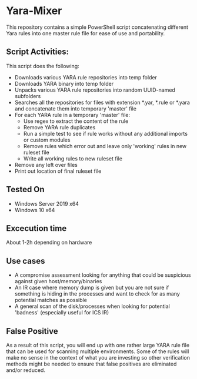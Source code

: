 # Yara-Mixer

This repository contains a simple PowerShell script concatenating different Yara rules into one master rule file for ease of use and portability.

## Script Activities:

This script does the following:

* Downloads various YARA rule repositories into temp folder
* Downloads YARA binary into temp folder
* Unpacks various YARA rule repositories into random UUID-named subfolders
* Searches all the repositories for files with extension *.yar, *.rule or *.yara and concatenate them into temporary 'master' file
* For each YARA rule in a temporary 'master' file: 
  * Use regex to extract the content of the rule 
  * Remove YARA rule duplicates
  * Run a simple test to see if rule works without any additional imports or custom modules
  * Remove rules which error out and leave only 'working' rules in new ruleset file
  * Write all working rules to new ruleset file
* Remove any left over files
* Print out location of final ruleset file

## Tested On

* Windows Server 2019 x64
* Windows 10 x64

## Excecution time

About 1-2h depending on hardware 

## Use cases

* A compromise assessment looking for anything that could be suspicious against given host/memory/binaries
* An IR case where memory dump is given but you are not sure if something is hiding in the processes and want to check for as many potential matches as possible
* A general scan of the disk/processes when looking for potential 'badness' (especially useful for ICS IR)

## False Positive

As a result of this script, you will end up with one rather large YARA rule file that can be used for scanning multiple environments. Some of the rules will make no sense in the context of what you are investing so other verification methods might be needed to ensure that false positives are eliminated and/or reduced.